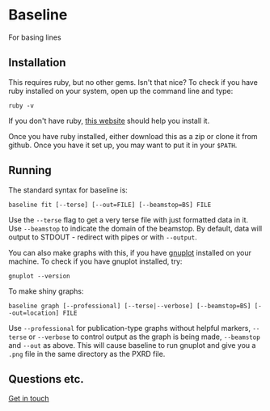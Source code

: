 # Baseline

For basing lines

## Installation

This requires ruby, but no other gems. Isn't that nice? To check if you have ruby installed on your system, open up the command line and type:

    ruby -v

If you don't have ruby, [this website](https://www.ruby-lang.org/en/) should help you install it.

Once you have ruby installed, either download this as a zip or clone it from github. Once you have it set up, you may want to put it in your `$PATH`.

## Running

The standard syntax for baseline is:

    baseline fit [--terse] [--out=FILE] [--beamstop=BS] FILE

Use the `--terse` flag to get a very terse file with just formatted data in it. Use `--beamstop` to indicate the domain of the beamstop. By default, data will output to STDOUT - redirect with pipes or with `--output`.

You can also make graphs with this, if you have [gnuplot](http://gnuplot.info/) installed on your machine. To check if you have gnuplot installed, try:

    gnuplot --version

To make shiny graphs:

    baseline graph [--professional] [--terse|--verbose] [--beamstop=BS] [--out=location] FILE

Use `--professional` for publication-type graphs without helpful markers, `--terse` or `--verbose` to control output as the graph is being made, `--beamstop` and `--out` as above. This will cause baseline to run gnuplot and give you a `.png` file in the same directory as the PXRD file.

## Questions etc.

[Get in touch](mailto:jan@1klb.com)